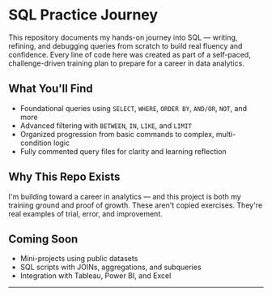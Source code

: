 # SQL Practice Journey

This repository documents my hands-on journey into SQL — writing, refining, and debugging queries from scratch to build real fluency and confidence. Every line of code here was created as part of a self-paced, challenge-driven training plan to prepare for a career in data analytics.

## What You'll Find

- Foundational queries using `SELECT`, `WHERE`, `ORDER BY`, `AND/OR`, `NOT`, and more
- Advanced filtering with `BETWEEN`, `IN`, `LIKE`, and `LIMIT`
- Organized progression from basic commands to complex, multi-condition logic
- Fully commented query files for clarity and learning reflection

## Why This Repo Exists

I'm building toward a career in analytics — and this project is both my training ground and proof of growth. These aren't copied exercises. They're real examples of trial, error, and improvement.

## Coming Soon

- Mini-projects using public datasets
- SQL scripts with JOINs, aggregations, and subqueries
- Integration with Tableau, Power BI, and Excel

---
